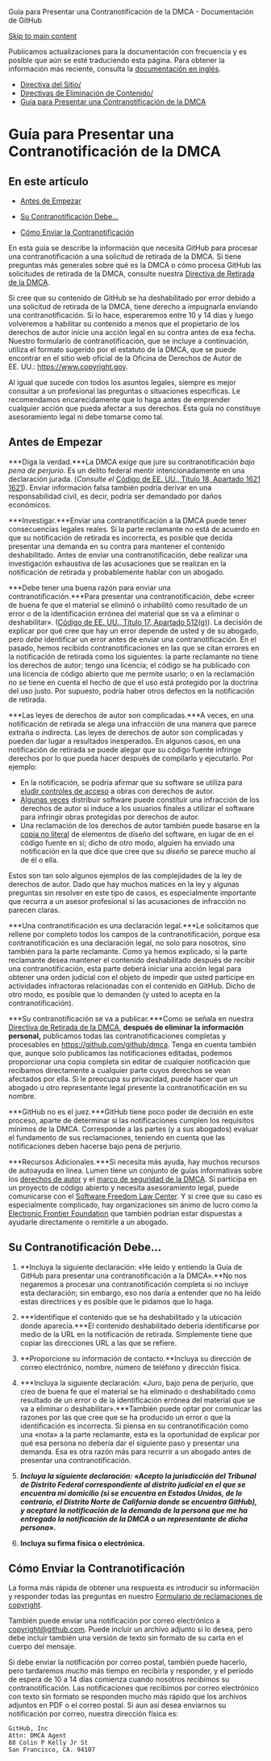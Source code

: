 Guía para Presentar una Contranotificación de la DMCA - Documentación de GitHub

[Skip to main content](#main-content)

Publicamos actualizaciones para la documentación con frecuencia y es posible que aún se esté traduciendo esta página. Para obtener la información más reciente, consulta la [documentación en inglés](/en).

* [Directiva del Sitio/](/es/site-policy)
* [Directivas de Eliminación de Contenido/](/es/site-policy/content-removal-policies)
* [Guía para Presentar una Contranotificación de la DMCA](/es/site-policy/content-removal-policies/guide-to-submitting-a-dmca-counter-notice)

Guía para Presentar una Contranotificación de la DMCA
==========

En este artículo
----------

* [Antes de Empezar](#before-you-start)

* [Su Contranotificación Debe...](#your-counter-notice-must)

* [Cómo Enviar la Contranotificación](#how-to-submit-your-counter-notice)

En esta guía se describe la información que necesita GitHub para procesar una contranotificación a una solicitud de retirada de la DMCA. Si tiene preguntas más generales sobre qué es la DMCA o cómo procesa GitHub las solicitudes de retirada de la DMCA, consulte nuestra [Directiva de Retirada de la DMCA](/es/articles/dmca-takedown-policy).

Si cree que su contenido de GitHub se ha deshabilitado por error debido a una solicitud de retirada de la DMCA, tiene derecho a impugnarla enviando una contranotificación. Si lo hace, esperaremos entre 10 y 14 días y luego volveremos a habilitar su contenido a menos que el propietario de los derechos de autor inicie una acción legal en su contra antes de esa fecha. Nuestro formulario de contranotificación, que se incluye a continuación, utiliza el formato sugerido por el estatuto de la DMCA, que se puede encontrar en el sitio web oficial de la Oficina de Derechos de Autor de EE. UU.: <https://www.copyright.gov>.

Al igual que sucede con todos los asuntos legales, siempre es mejor consultar a un profesional las preguntas o situaciones específicas. Le recomendamos encarecidamente que lo haga antes de emprender cualquier acción que pueda afectar a sus derechos. Esta guía no constituye asesoramiento legal ni debe tomarse como tal.

[](#before-you-start)Antes de Empezar
----------

***Diga la verdad.***La DMCA exige que jure su contranotificación *bajo pena de perjurio*. Es un delito federal mentir intencionadamente en una declaración jurada. (*Consulte el* [Código de EE. UU., Título 18, Apartado 1621 1621](https://www.gpo.gov/fdsys/pkg/USCODE-2011-title18/html/USCODE-2011-title18-partI-chap79-sec1621.htm)). Enviar información falsa también podría derivar en una responsabilidad civil, es decir, podría ser demandado por daños económicos.

***Investigar.***Enviar una contranotificación a la DMCA puede tener consecuencias legales reales. Si la parte reclamante no está de acuerdo en que su notificación de retirada es incorrecta, es posible que decida presentar una demanda en su contra para mantener el contenido deshabilitado. Antes de enviar una contranotificación, debe realizar una investigación exhaustiva de las acusaciones que se realizan en la notificación de retirada y probablemente hablar con un abogado.

***Debe tener una buena razón para enviar una contranotificación.***Para presentar una contranotificación, debe «creer de buena fe que el material se eliminó o inhabilitó como resultado de un error o de la identificación errónea del material que se va a eliminar o deshabilitar». ([Código de EE. UU., Título 17, Apartado 512(g)](https://www.copyright.gov/title17/92chap5.html#512)). La decisión de explicar por qué cree que hay un error depende de usted y de su abogado, pero *debe* identificar un error antes de enviar una contranotificación. En el pasado, hemos recibido contranotificaciones en las que se citan errores en la notificación de retirada como los siguientes: la parte reclamante no tiene los derechos de autor; tengo una licencia; el código se ha publicado con una licencia de código abierto que me permite usarlo; o en la reclamación no se tiene en cuenta el hecho de que el uso está protegido por la doctrina del uso justo. Por supuesto, podría haber otros defectos en la notificación de retirada.

***Las leyes de derechos de autor son complicadas.***A veces, en una notificación de retirada se alega una infracción de una manera que parece extraña o indirecta. Las leyes de derechos de autor son complicadas y pueden dar lugar a resultados inesperados. En algunos casos, en una notificación de retirada se puede alegar que su código fuente infringe derechos por lo que pueda hacer después de compilarlo y ejecutarlo. Por ejemplo:

* En la notificación, se podría afirmar que su software se utiliza para [eludir controles de acceso](https://www.copyright.gov/title17/92chap12.html) a obras con derechos de autor.
* [Algunas veces](https://www.copyright.gov/docs/mgm/) distribuir software puede constituir una infracción de los derechos de autor si induce a los usuarios finales a utilizar el software para infringir obras protegidas por derechos de autor.
* Una reclamación de los derechos de autor también puede basarse en la [copia no literal](https://en.wikipedia.org/wiki/Substantial_similarity) de elementos de diseño del software, en lugar de en el código fuente en sí; dicho de otro modo, alguien ha enviado una notificación en la que dice que cree que su *diseño* se parece mucho al de él o ella.

Estos son tan solo algunos ejemplos de las complejidades de la ley de derechos de autor. Dado que hay muchos matices en la ley y algunas preguntas sin resolver en este tipo de casos, es especialmente importante que recurra a un asesor profesional si las acusaciones de infracción no parecen claras.

***Una contranotificación es una declaración legal.***Le solicitamos que rellene por completo todos los campos de la contranotificación, porque esa contranotificación es una declaración legal, no solo para nosotros, sino también para la parte reclamante. Como ya hemos explicado, si la parte reclamante desea mantener el contenido deshabilitado después de recibir una contranotificación, esta parte deberá iniciar una acción legal para obtener una orden judicial con el objeto de impedir que usted participe en actividades infractoras relacionadas con el contenido en GitHub. Dicho de otro modo, es posible que lo demanden (y usted lo acepta en la contranotificación).

***Su contranotificación se va a publicar.***Como se señala en nuestra [Directiva de Retirada de la DMCA](/es/articles/dmca-takedown-policy#d-transparency), **después de eliminar la información personal,** publicamos todas las contranotificaciones completas y procesables en <https://github.com/github/dmca>. Tenga en cuenta también que, aunque solo publicamos las notificaciones editadas, podemos proporcionar una copia completa sin editar de cualquier notificación que recibamos directamente a cualquier parte cuyos derechos se vean afectados por ella. Si le preocupa su privacidad, puede hacer que un abogado u otro representante legal presente la contranotificación en su nombre.

***GitHub no es el juez.***GitHub tiene poco poder de decisión en este proceso, aparte de determinar si las notificaciones cumplen los requisitos mínimos de la DMCA. Corresponde a las partes (y a sus abogados) evaluar el fundamento de sus reclamaciones, teniendo en cuenta que las notificaciones deben hacerse bajo pena de perjurio.

***Recursos Adicionales.***Si necesita más ayuda, hay muchos recursos de autoayuda en línea. Lumen tiene un conjunto de guías informativas sobre los [derechos de autor](https://www.lumendatabase.org/topics/5) y el [marco de seguridad de la DMCA](https://www.lumendatabase.org/topics/14). Si participa en un proyecto de código abierto y necesita asesoramiento legal, puede comunicarse con el [Software Freedom Law Center](https://www.softwarefreedom.org/about/contact/). Y si cree que su caso es especialmente complicado, hay organizaciones sin ánimo de lucro como la [Electronic Frontier Foundation](https://www.eff.org/pages/legal-assistance) que también podrían estar dispuestas a ayudarle directamente o remitirle a un abogado.

[](#your-counter-notice-must)Su Contranotificación Debe...
----------

1. **Incluya la siguiente declaración: «He leído y entiendo la Guía de GitHub para presentar una contranotificación a la DMCA».**No nos negaremos a procesar una contranotificación completa si no incluye esta declaración; sin embargo, eso nos daría a entender que no ha leído estas directrices y es posible que le pidamos que lo haga.

2. ***Identifique el contenido que se ha deshabilitado y la ubicación donde aparecía.***El contenido deshabilitado debería identificarse por medio de la URL en la notificación de retirada. Simplemente tiene que copiar las direcciones URL a las que se refiere.

3. **Proporcione su información de contacto.**Incluya su dirección de correo electrónico, nombre, número de teléfono y dirección física.

4. ***Incluya la siguiente declaración: «Juro, bajo pena de perjurio, que creo de buena fe que el material se ha eliminado o deshabilitado como resultado de un error o de la identificación errónea del material que se va a eliminar o deshabilitar».***También puede optar por comunicar las razones por las que cree que se ha producido un error o que la identificación es incorrecta. Si piensa en su contranotificación como una «nota» a la parte reclamante, esta es la oportunidad de explicar por qué esa persona no debería dar el siguiente paso y presentar una demanda. Esa es otra razón más para recurrir a un abogado antes de presentar una contranotificación.

5. ***Incluya la siguiente declaración: «Acepto la jurisdicción del Tribunal de Distrito Federal correspondiente al distrito judicial en el que se encuentra mi domicilio (si se encuentra en Estados Unidos, de lo contrario, el Distrito Norte de California donde se encuentra GitHub), y aceptaré la notificación de la demanda de la persona que me ha entregado la notificación de la DMCA o un representante de dicha persona».***

6. **Incluya su firma física o electrónica.**

[](#how-to-submit-your-counter-notice)Cómo Enviar la Contranotificación
----------

La forma más rápida de obtener una respuesta es introducir su información y responder todas las preguntas en nuestro [Formulario de reclamaciones de copyright](https://github.com/contact/dmca).

También puede enviar una notificación por correo electrónico a [copyright@github.com](mailto:copyright@github.com). Puede incluir un archivo adjunto si lo desea, pero debe incluir también una versión de texto sin formato de su carta en el cuerpo del mensaje.

Si debe enviar la notificación por correo postal, también puede hacerlo, pero tardaremos *mucho* más tiempo en recibirla y responder, y el período de espera de 10 a 14 días comienza cuando nosotros *recibimos* su contranotificación. Las notificaciones que recibimos por correo electrónico con texto sin formato se responden mucho más rápido que los archivos adjuntos en PDF o el correo postal. Si aun así desea enviarnos su notificación por correo, nuestra dirección física es:

```
GitHub, Inc
Attn: DMCA Agent
88 Colin P Kelly Jr St
San Francisco, CA. 94107

```
